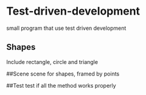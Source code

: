 # Test-driven-development
small program that use test driven development

## Shapes
Include rectangle, circle and triangle

##Scene
scene for shapes, framed by points 

##Test
test if all the method works properly



